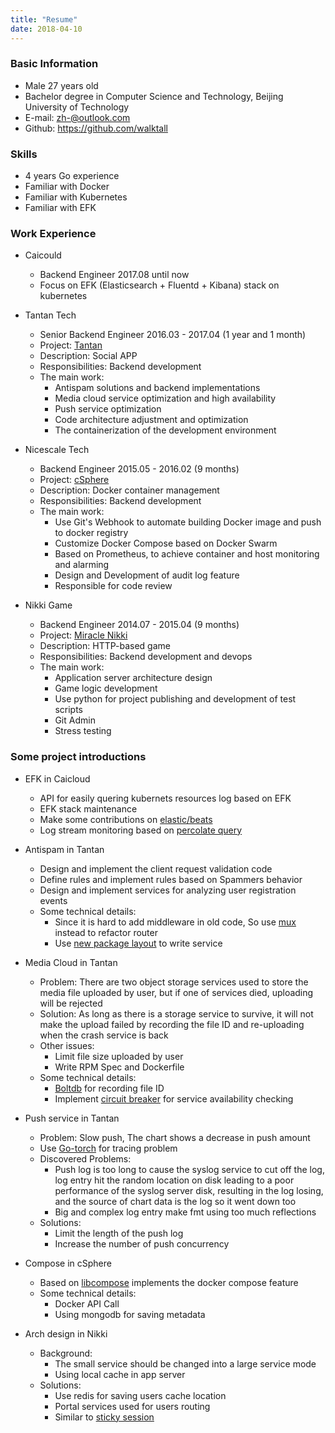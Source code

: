 ```yaml
---
title: "Resume"
date: 2018-04-10
---
```


### Basic Information

* Male 27 years old
* Bachelor degree in Computer Science and Technology, Beijing University of Technology
* E-mail: zh-@outlook.com
* Github: https://github.com/walktall

### Skills

* 4 years Go experience
* Familiar with Docker
* Familiar with Kubernetes
* Familiar with EFK

### Work Experience
- Caicould
    - Backend Engineer 2017.08 until now
    - Focus on EFK (Elasticsearch + Fluentd + Kibana) stack on kubernetes

- Tantan Tech
    - Senior Backend Engineer 2016.03 - 2017.04 (1 year and 1 month)
    - Project: [Tantan](https://tantanapp.com)
    - Description: Social APP
    - Responsibilities: Backend development
    - The main work:
        - Antispam solutions and backend implementations
        - Media cloud service optimization and high availability
        - Push service optimization
        - Code architecture adjustment and optimization
        - The containerization of the development environment

- Nicescale Tech
    - Backend Engineer 2015.05 - 2016.02 (9 months)
    - Project: [cSphere](https://csphere.cn/)
    - Description: Docker container management
    - Responsibilities: Backend development
    - The main work:
        - Use Git's Webhook to automate building Docker image and push to docker registry
        - Customize Docker Compose based on Docker Swarm
        - Based on Prometheus, to achieve container and host monitoring and alarming
        - Design and Development of audit log feature
        - Responsible for code review

- Nikki Game
    - Backend Engineer 2014.07 - 2015.04 (9 months)
    - Project: [Miracle Nikki](https://qjnn.qq.com/)
    - Description: HTTP-based game
    - Responsibilities: Backend development and devops
    - The main work:
        - Application server architecture design
        - Game logic development
        - Use python for project publishing and development of test scripts
        - Git Admin
        - Stress testing

### Some project introductions
- EFK in Caicloud
    - API for easily quering kubernets resources log based on EFK
    - EFK stack maintenance
    - Make some contributions on [elastic/beats](https://github.com/elastic/beats/search?q=walktall&type=Issues&utf8=%E2%9C%93)
    - Log stream monitoring based on [percolate query](https://www.elastic.co/guide/en/elasticsearch/reference/current/query-dsl-percolate-query.html)

- Antispam in Tantan
    - Design and implement the client request validation code
    - Define rules and implement rules based on Spammers behavior
    - Design and implement services for analyzing user registration events
    - Some technical details:
        - Since it is hard to add middleware in old code, So use [mux](https://github.com/gorilla/mux) instead to refactor router
        - Use [new package layout](https://medium.com/@benbjohnson/standard-package-layout-7cdbc8391fc1#.t402ijwu4) to write service

- Media Cloud in Tantan
    - Problem: There are two object storage services used to store the media file uploaded by user, but if one of services died, uploading will be rejected
    - Solution: As long as there is a storage service to survive, it will not make the upload failed by recording the file ID and re-uploading when the crash service is back
    - Other issues:
        - Limit file size uploaded by user
        - Write RPM Spec and Dockerfile
    - Some technical details:
        - [Boltdb](https://github.com/boltdb/bolt) for recording file ID
        - Implement [circuit breaker](https://martinfowler.com/bliki/CircuitBreaker.html) for service availability checking

- Push service in Tantan
    - Problem: Slow push, The chart shows a decrease in push amount
    - Use [Go-torch](https://github.com/uber/go-torch) for tracing problem
    - Discovered Problems:
        - Push log is too long to cause the syslog service to cut off the log, log entry hit the random location on disk leading to a poor performance of the syslog server disk, resulting in the log losing, and the source of chart data is the log so it went down too
        - Big and complex log entry make fmt using too much reflections
    - Solutions:
        - Limit the length of the push log
        - Increase the number of push concurrency

- Compose in cSphere
    - Based on [libcompose](https://github.com/docker/libcompose) implements the docker compose feature
    - Some technical details:
        - Docker API Call
        - Using mongodb for saving metadata

- Arch design in Nikki
    - Background:
        - The small service should be changed into a large service mode
        - Using local cache in app server
    - Solutions:
        - Use redis for saving users cache location
        - Portal services used for users routing
        - Similar to [sticky session](http://wiki.metawerx.net/wiki/StickySessions)
